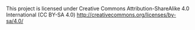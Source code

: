 This project is licensed under Creative Commons Attribution-ShareAlike 4.0 International (CC BY-SA 4.0)
http://creativecommons.org/licenses/by-sa/4.0/